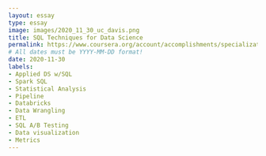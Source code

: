 ```yaml
---
layout: essay
type: essay
image: images/2020_11_30_uc_davis.png
title: SQL Techniques for Data Science
permalink: https://www.coursera.org/account/accomplishments/specialization/4B6H9WNWJUH3
# All dates must be YYYY-MM-DD format!
date: 2020-11-30
labels:
- Applied DS w/SQL
- Spark SQL
- Statistical Analysis
- Pipeline
- Databricks
- Data Wrangling
- ETL
- SQL A/B Testing 
- Data visualization
- Metrics
---
```

